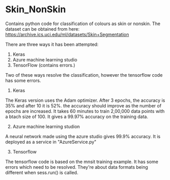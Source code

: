 # Skin_NonSkin

Contains python code for classification of colours as skin or nonskin.
The dataset can be obtained from here:
  https://archive.ics.uci.edu/ml/datasets/Skin+Segmentation
  
  
  
There are three ways it has been attempted:
  1. Keras
  2. Azure machine learning studio
  3. TensorFlow (contains errors.)
  
  
  Two of these ways resolve the classification, however the tensorflow code has some errors.
 
 1. Keras
 
  The Keras version uses the Adam optimizer.
  After 3 epochs, the accuracy is 35% and after 10 it is 52%.
  the accuracy should improve as the number of epochs are increased.
  It takes 60 minutes to train 2,00,000 data points with a btach size of 100.
  It gives a 99.97% accuracy on the training data.
 
 2. Azure machine learning studion
 
   A neural network made using the azure studio gives 99.9% accuracy. It is deployed as a service in "AzureService.py"
  
 3. Tensorflow
 
  The tensorflow code is based on the mnsit training example. 
  It has some errors which need to be resolved.
  They're about data formats being different when sess.run() is called. 
  
  
  
  
  
  
